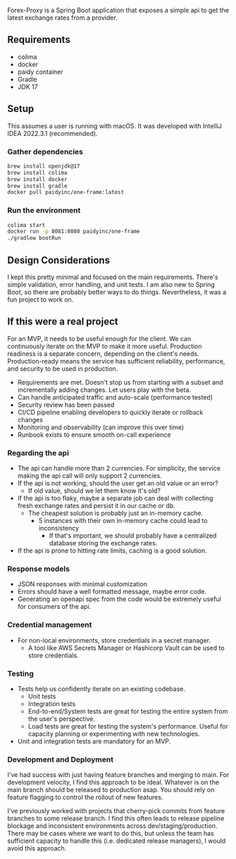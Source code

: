 Forex-Proxy is a Spring Boot application that exposes a simple api to get the latest exchange rates from a provider.

## Requirements
- colima
- docker
- paidy container
- Gradle
- JDK 17

## Setup
This assumes a user is running with macOS. It was developed with IntelliJ IDEA 2022.3.1 (recommended).

### Gather dependencies
```bash
brew install openjdk@17
brew install colima
brew install docker
brew install gradle
docker pull paidyinc/one-frame:latest
```

### Run the environment
```bash
colima start
docker run -p 8081:8080 paidyinc/one-frame
./gradlew bootRun
```

## Design Considerations
I kept this pretty minimal and focused on the main requirements. There's simple validation, error handling, and unit tests.
I am also new to Spring Boot, so there are probably better ways to do things. Nevertheless, it was a fun project to work on.

## If this were a real project
For an MVP, it needs to be useful enough for the client. We can continuously iterate on the MVP to make it more useful.
Production readiness is a separate concern, depending on the client's needs.
Production-ready means the service has sufficient reliability, performance, and security to be used in production.
- Requirements are met. Doesn't stop us from starting with a subset and incrementally adding changes. Let users play with the beta.
- Can handle anticipated traffic and auto-scale (performance tested)
- Security review has been passed
- CI/CD pipeline enabling developers to quickly iterate or rollback changes
- Monitoring and observability (can improve this over time)
- Runbook exists to ensure smooth on-call experience

### Regarding the api
- The api can handle more than 2 currencies. For simplicity, the service making the api call will only support 2 currencies.
- If the api is not working, should the user get an old value or an error?
    - If old value, should we let them know it's old?
- If the api is too flaky, maybe a separate job can deal with collecting fresh exchange rates and persist it in our cache or db.
    - The cheapest solution is probably just an in-memory cache.
        - 5 instances with their own in-memory cache could lead to inconsistency
            - If that's important, we should probably have a centralized database storing the exchange rates.
- If the api is prone to hitting rate limits, caching is a good solution.

### Response models
- JSON responses with minimal customization
- Errors should have a well formatted message, maybe error code.
- Generating an openapi spec from the code would be extremely useful for consumers of the api.

### Credential management
- For non-local environments, store credentials in a secret manager.
    - A tool like AWS Secrets Manager or Hashicorp Vault can be used to store credentials.

### Testing
- Tests help us confidently iterate on an existing codebase.
    - Unit tests
    - Integration tests
    - End-to-end/System tests are great for testing the entire system from the user's perspective.
    - Load tests are great for testing the system's performance. Useful for capacity planning or experimenting with new technologies.
- Unit and integration tests are mandatory for an MVP.

### Development and Deployment
I've had success with just having feature branches and merging to main. For development velocity, I find this approach
to be ideal. Whatever is on the main branch should be released to production asap. You should rely on feature flagging
to control the rollout of new features.

I've previously worked with projects that cherry-pick commits from feature branches to some release branch. I find this
often leads to release pipeline blockage and inconsistent environments across dev/staging/production. There may be
cases where we want to do this, but unless the team has sufficient capacity to handle this (i.e. dedicated release managers),
I would avoid this approach.